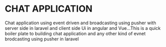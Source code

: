 # CHAT APPLICATION

Chat application using event driven and broadcasting using pusher with server side in laravel and client side Ui in angular and Vue...This is a quick boiler plate to building chat application and any other kind of evnet brodcasting using pusher in laravel